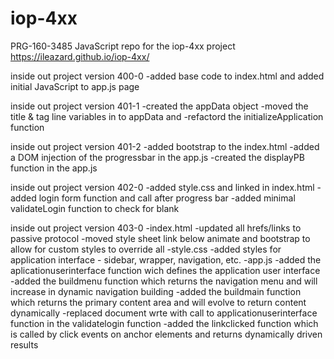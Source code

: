 # iop-4xx
PRG-160-3485 JavaScript repo for the iop-4xx project
https://ileazard.github.io/iop-4xx/

inside out project version 400-0
-added base code to index.html and added initial JavaScript to app.js page

inside out project version 401-1
-created the appData object
-moved the title & tag line variables in to appData and
-refactord the initializeApplication function

inside out project version 401-2
-added bootstrap to the index.html
-added a DOM injection of the progressbar in the app.js
-created the displayPB function in the app.js

inside out project version 402-0
-added style.css and linked in index.html
-added login form function and call after progress bar
-added minimal validateLogin function to check for blank

inside out project version 403-0
-index.html
  -updated all hrefs/links to passive protocol
  -moved style sheet link below animate and bootstrap to allow for custom styles to override all
-style.css
  -added styles for application interface - sidebar, wrapper, navigation, etc.
-app.js
  -added the aplicationuserinterface function wich defines the application user interface
  -added the buildmenu function which returns the navigation menu and will increase in dynamic navigation building
  -added the buildmain function which returns the primary content area and will evolve to return content dynamically
  -replaced document wrte with call to applicationuserinterface function in the validatelogin function
  -added the linkclicked function which is called by click events on anchor elements and returns dynamically driven results
